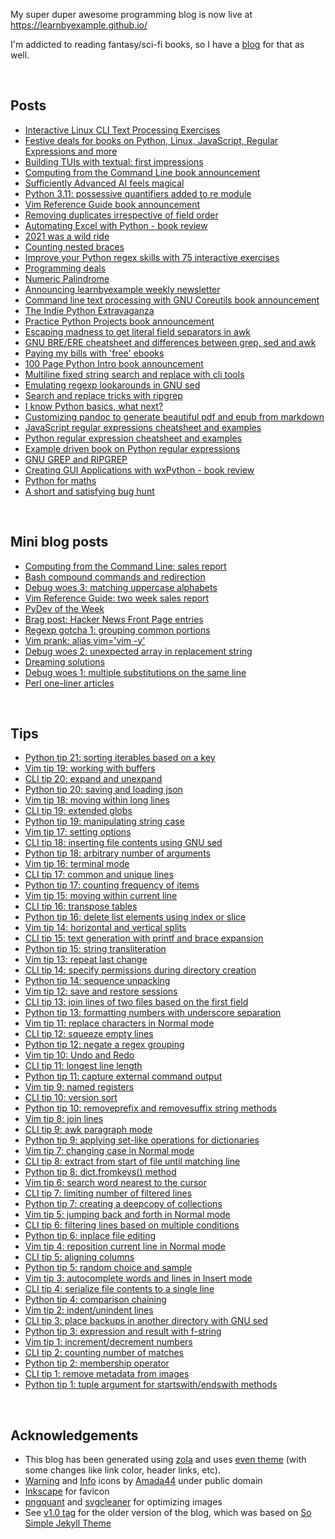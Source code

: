 My super duper awesome programming blog is now live at https://learnbyexample.github.io/

I'm addicted to reading fantasy/sci-fi books, so I have a [blog](https://learnbyexample.github.io/escapist-reviews/) for that as well.

<br>

## Posts

* [Interactive Linux CLI Text Processing Exercises](https://learnbyexample.github.io/interactive-linux-cli-exercises/)
* [Festive deals for books on Python, Linux, JavaScript, Regular Expressions and more](https://learnbyexample.github.io/programming-deals-2022/)
* [Building TUIs with textual: first impressions](https://learnbyexample.github.io/textual-first-impressions/)
* [Computing from the Command Line book announcement](https://learnbyexample.github.io/computing-from-the-command-line-announcement/)
* [Sufficiently Advanced AI feels magical](https://learnbyexample.github.io/sufficiently-advanced-ai/)
* [Python 3.11: possessive quantifiers added to re module](https://learnbyexample.github.io/python-regex-possessive-quantifier/)
* [Vim Reference Guide book announcement](https://learnbyexample.github.io/vim-reference-guide-announcement/)
* [Removing duplicates irrespective of field order](https://learnbyexample.github.io/duplicates-irrespective-field-order/)
* [Automating Excel with Python - book review](https://learnbyexample.github.io/automating-excel-with-python-review/)
* [2021 was a wild ride](https://learnbyexample.github.io/wild-ride-2021/)
* [Counting nested braces](https://learnbyexample.github.io/counting-nested-braces/)
* [Improve your Python regex skills with 75 interactive exercises](https://learnbyexample.github.io/python-25-days-of-regex/)
* [Programming deals](https://learnbyexample.github.io/programming-deals/)
* [Numeric Palindrome](https://learnbyexample.github.io/numeric-palindrome/)
* [Announcing learnbyexample weekly newsletter](https://learnbyexample.github.io/learnbyexample-weekly-newsletter/)
* [Command line text processing with GNU Coreutils book announcement](https://learnbyexample.github.io/cli-text-processing-coreutils-announcement/)
* [The Indie Python Extravaganza](https://learnbyexample.github.io/indie-python-extravaganza/)
* [Practice Python Projects book announcement](https://learnbyexample.github.io/practice-python-projects-book-announcement/)
* [Escaping madness to get literal field separators in awk](https://learnbyexample.github.io/escaping-madness-awk-literal-field-separator/)
* [GNU BRE/ERE cheatsheet and differences between grep, sed and awk](https://learnbyexample.github.io/gnu-bre-ere-cheatsheet/)
* [Paying my bills with 'free' ebooks](https://learnbyexample.github.io/my-book-writing-experience/)
* [100 Page Python Intro book announcement](https://learnbyexample.github.io/100-page-python-intro-book-announcement/)
* [Multiline fixed string search and replace with cli tools](https://learnbyexample.github.io/multiline-search-and-replace/)
* [Emulating regexp lookarounds in GNU sed](https://learnbyexample.github.io/sed-lookarounds/)
* [Search and replace tricks with ripgrep](https://learnbyexample.github.io/substitution-with-ripgrep/)
* [I know Python basics, what next?](https://learnbyexample.github.io/python-intermediate/)
* [Customizing pandoc to generate beautiful pdf and epub from markdown](https://learnbyexample.github.io/customizing-pandoc/)
* [JavaScript regular expressions cheatsheet and examples](https://learnbyexample.github.io/javascript-regexp-cheatsheet/)
* [Python regular expression cheatsheet and examples](https://learnbyexample.github.io/python-regex-cheatsheet/)
* [Example driven book on Python regular expressions](https://learnbyexample.github.io/python-regex-book-version2/)
* [GNU GREP and RIPGREP](https://learnbyexample.github.io/grep-book-announcement/)
* [Creating GUI Applications with wxPython - book review](https://learnbyexample.github.io/python-gui-book-review/)
* [Python for maths](https://learnbyexample.github.io/python-for-maths/)
* [A short and satisfying bug hunt](https://learnbyexample.github.io/a-short-and-satisfying-bug-hunt/)

<br>

## Mini blog posts

* [Computing from the Command Line: sales report](https://learnbyexample.github.io/mini/cli-computing-sales/)
* [Bash compound commands and redirection](https://learnbyexample.github.io/mini/bash-compound-commands-redirection/)
* [Debug woes 3: matching uppercase alphabets](https://learnbyexample.github.io/mini/debug-woes-3/)
* [Vim Reference Guide: two week sales report](https://learnbyexample.github.io/mini/vim-reference-guide-sales/)
* [PyDev of the Week](https://learnbyexample.github.io/mini/pydev-interview/)
* [Brag post: Hacker News Front Page entries](https://learnbyexample.github.io/mini/hacker-news-front-page-brag/)
* [Regexp gotcha 1: grouping common portions](https://learnbyexample.github.io/mini/regexp-gotcha-1/)
* [Vim prank: alias vim='vim -y'](https://learnbyexample.github.io/mini/vim-prank/)
* [Debug woes 2: unexpected array in replacement string](https://learnbyexample.github.io/mini/debug-woes-2/)
* [Dreaming solutions](https://learnbyexample.github.io/mini/dreaming-solutions/)
* [Debug woes 1: multiple substitutions on the same line](https://learnbyexample.github.io/mini/debug-woes-1/)
* [Perl one-liner articles](https://learnbyexample.github.io/mini/perl-oneliner-articles/)

<br>

## Tips

* [Python tip 21: sorting iterables based on a key](https://learnbyexample.github.io/tips/python-tip-21/)
* [Vim tip 19: working with buffers](https://learnbyexample.github.io/tips/vim-tip-19/)
* [CLI tip 20: expand and unexpand](https://learnbyexample.github.io/tips/cli-tip-20/)
* [Python tip 20: saving and loading json](https://learnbyexample.github.io/tips/python-tip-20/)
* [Vim tip 18: moving within long lines](https://learnbyexample.github.io/tips/vim-tip-18/)
* [CLI tip 19: extended globs](https://learnbyexample.github.io/tips/cli-tip-19/)
* [Python tip 19: manipulating string case](https://learnbyexample.github.io/tips/python-tip-19/)
* [Vim tip 17: setting options](https://learnbyexample.github.io/tips/vim-tip-17/)
* [CLI tip 18: inserting file contents using GNU sed](https://learnbyexample.github.io/tips/cli-tip-18/)
* [Python tip 18: arbitrary number of arguments](https://learnbyexample.github.io/tips/python-tip-18/)
* [Vim tip 16: terminal mode](https://learnbyexample.github.io/tips/vim-tip-16/)
* [CLI tip 17: common and unique lines](https://learnbyexample.github.io/tips/cli-tip-17/)
* [Python tip 17: counting frequency of items](https://learnbyexample.github.io/tips/python-tip-17/)
* [Vim tip 15: moving within current line](https://learnbyexample.github.io/tips/vim-tip-15/)
* [CLI tip 16: transpose tables](https://learnbyexample.github.io/tips/cli-tip-16/)
* [Python tip 16: delete list elements using index or slice](https://learnbyexample.github.io/tips/python-tip-16/)
* [Vim tip 14: horizontal and vertical splits](https://learnbyexample.github.io/tips/vim-tip-14/)
* [CLI tip 15: text generation with printf and brace expansion](https://learnbyexample.github.io/tips/cli-tip-15/)
* [Python tip 15: string transliteration](https://learnbyexample.github.io/tips/python-tip-15/)
* [Vim tip 13: repeat last change](https://learnbyexample.github.io/tips/vim-tip-13/)
* [CLI tip 14: specify permissions during directory creation](https://learnbyexample.github.io/tips/cli-tip-14/)
* [Python tip 14: sequence unpacking](https://learnbyexample.github.io/tips/python-tip-14/)
* [Vim tip 12: save and restore sessions](https://learnbyexample.github.io/tips/vim-tip-12/)
* [CLI tip 13: join lines of two files based on the first field](https://learnbyexample.github.io/tips/cli-tip-13/)
* [Python tip 13: formatting numbers with underscore separation](https://learnbyexample.github.io/tips/python-tip-13/)
* [Vim tip 11: replace characters in Normal mode](https://learnbyexample.github.io/tips/vim-tip-11/)
* [CLI tip 12: squeeze empty lines](https://learnbyexample.github.io/tips/cli-tip-12/)
* [Python tip 12: negate a regex grouping](https://learnbyexample.github.io/tips/python-tip-12/)
* [Vim tip 10: Undo and Redo](https://learnbyexample.github.io/tips/vim-tip-10/)
* [CLI tip 11: longest line length](https://learnbyexample.github.io/tips/cli-tip-11/)
* [Python tip 11: capture external command output](https://learnbyexample.github.io/tips/python-tip-11/)
* [Vim tip 9: named registers](https://learnbyexample.github.io/tips/vim-tip-9/)
* [CLI tip 10: version sort](https://learnbyexample.github.io/tips/cli-tip-10/)
* [Python tip 10: removeprefix and removesuffix string methods](https://learnbyexample.github.io/tips/python-tip-10/)
* [Vim tip 8: join lines](https://learnbyexample.github.io/tips/vim-tip-8/)
* [CLI tip 9: awk paragraph mode](https://learnbyexample.github.io/tips/cli-tip-9/)
* [Python tip 9: applying set-like operations for dictionaries](https://learnbyexample.github.io/tips/python-tip-9/)
* [Vim tip 7: changing case in Normal mode](https://learnbyexample.github.io/tips/vim-tip-7/)
* [CLI tip 8: extract from start of file until matching line](https://learnbyexample.github.io/tips/cli-tip-8/)
* [Python tip 8: dict.fromkeys() method](https://learnbyexample.github.io/tips/python-tip-8/)
* [Vim tip 6: search word nearest to the cursor](https://learnbyexample.github.io/tips/vim-tip-6/)
* [CLI tip 7: limiting number of filtered lines](https://learnbyexample.github.io/tips/cli-tip-7/)
* [Python tip 7: creating a deepcopy of collections](https://learnbyexample.github.io/tips/python-tip-7/)
* [Vim tip 5: jumping back and forth in Normal mode](https://learnbyexample.github.io/tips/vim-tip-5/)
* [CLI tip 6: filtering lines based on multiple conditions](https://learnbyexample.github.io/tips/cli-tip-6/)
* [Python tip 6: inplace file editing](https://learnbyexample.github.io/tips/python-tip-6/)
* [Vim tip 4: reposition current line in Normal mode](https://learnbyexample.github.io/tips/vim-tip-4/)
* [CLI tip 5: aligning columns](https://learnbyexample.github.io/tips/cli-tip-5/)
* [Python tip 5: random choice and sample](https://learnbyexample.github.io/tips/python-tip-5/)
* [Vim tip 3: autocomplete words and lines in Insert mode](https://learnbyexample.github.io/tips/vim-tip-3/)
* [CLI tip 4: serialize file contents to a single line](https://learnbyexample.github.io/tips/cli-tip-4/)
* [Python tip 4: comparison chaining](https://learnbyexample.github.io/tips/python-tip-4/)
* [Vim tip 2: indent/unindent lines](https://learnbyexample.github.io/tips/vim-tip-2/)
* [CLI tip 3: place backups in another directory with GNU sed](https://learnbyexample.github.io/tips/cli-tip-3/)
* [Python tip 3: expression and result with f-string](https://learnbyexample.github.io/tips/python-tip-3/)
* [Vim tip 1: increment/decrement numbers](https://learnbyexample.github.io/tips/vim-tip-1/)
* [CLI tip 2: counting number of matches](https://learnbyexample.github.io/tips/cli-tip-2/)
* [Python tip 2: membership operator](https://learnbyexample.github.io/tips/python-tip-2/)
* [CLI tip 1: remove metadata from images](https://learnbyexample.github.io/tips/cli-tip-1/)
* [Python tip 1: tuple argument for startswith/endswith methods](https://learnbyexample.github.io/tips/python-tip-1/)

<br>

## Acknowledgements

* This blog has been generated using [zola](https://github.com/getzola/zola) and uses [even theme](https://github.com/getzola/even) (with some changes like link color, header links, etc).
* [Warning](https://commons.wikimedia.org/wiki/File:Warning_icon.svg) and [Info](https://commons.wikimedia.org/wiki/File:Info_icon_002.svg) icons by [Amada44](https://commons.wikimedia.org/wiki/User:Amada44) under public domain
* [Inkscape](https://inkscape.org/) for favicon
* [pngquant](https://pngquant.org/) and [svgcleaner](https://github.com/RazrFalcon/svgcleaner) for optimizing images
* See [v1.0 tag](https://github.com/learnbyexample/learnbyexample.github.io/releases/tag/v1.0) for the older version of the blog, which was based on [So Simple Jekyll Theme](https://github.com/mmistakes/so-simple-theme)

